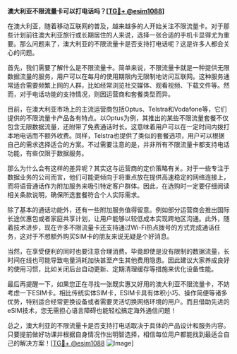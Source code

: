 **澳大利亚不限流量卡可以打电话吗？[[TG💪+ @esim1088](https://t.me/s/esim1088)]**

在澳大利亚，随着移动互联网的普及，越来越多的人开始关注不限流量卡。对于那些计划前往澳大利亚旅行或长期居住的人来说，选择一张合适的手机卡显得尤为重要。那么问题来了，澳大利亚的不限流量卡是否支持打电话呢？这是许多人都会关心的问题。

首先，我们需要了解什么是不限流量卡。简单来说，不限流量卡就是一种提供无限数据流量的服务，用户可以在每月的使用期限内无限制地访问互联网。这种服务通常适合需要频繁上网的人群，比如经常浏览社交媒体、观看视频、下载文件等。然而，对于电话功能的支持情况，则因运营商和套餐类型而异。

目前，在澳大利亚市场上的主流运营商包括Optus、Telstra和Vodafone等，它们提供的不限流量卡产品各有特点。以Optus为例，其推出的某些不限流量套餐不仅包含无限数据流量，还附带了免费通话时长。这意味着用户可以在一定时间内拨打本地电话而不额外收费。同样，Telstra也提供了类似的套餐选项，用户可以根据自己的需求选择适合的方案。不过需要注意的是，并非所有不限流量卡都支持电话功能，有些仅限于数据服务。

那么为什么会有这样的差异呢？其实这与运营商的定价策略有关。对于一些专注于数据业务的公司而言，他们可能更倾向于将重点放在提供高速稳定的网络连接上，而将语音通话作为附加服务来吸引特定客户群体。因此，在选购时一定要仔细阅读相关条款说明，确保所选套餐符合个人实际需求。

除了基本的通话功能外，还有一些附加服务值得留意。例如部分运营商会推出国际长途优惠包或者家庭共享计划，让用户能够以较低成本实现跨地区沟通。此外，随着技术进步，现在许多不限流量卡还支持通过Wi-Fi热点拨号的方式完成通话任务，这对于不想额外购买SIM卡的朋友来说无疑是个好消息。

当然，在享受便利的同时也要注意合理消费。毕竟即使是没有限制的数据流量，长时间在线也可能导致电量消耗加快甚至产生其他费用隐患。因此建议大家养成良好的使用习惯，比如关闭后台自动更新、定期清理缓存等措施来优化设备性能。

最后再提醒一下，如果您正在寻找一张既实惠又好用的澳大利亚不限流量卡，不妨考虑一下ESIM卡。相比传统实体SIM卡，ESIM卡具有体积小巧、操作简便等诸多优势，特别适合经常更换设备或者需要灵活切换网络环境的用户。而且借助先进的eSIM技术，您无需担心语言障碍也能轻松搞定海外通信问题！

总之，澳大利亚的不限流量卡是否支持打电话取决于具体的产品设计和服务内容。只要提前做好功课并根据自身情况作出明智选择，相信每位用户都能找到最适合自己的解决方案！[[TG💪+ @esim1088](https://t.me/s/esim1088) ![Image](https://i.postimg.cc/4NQfJmqS/Snipaste-2025-05-13-00-14-12.png)]